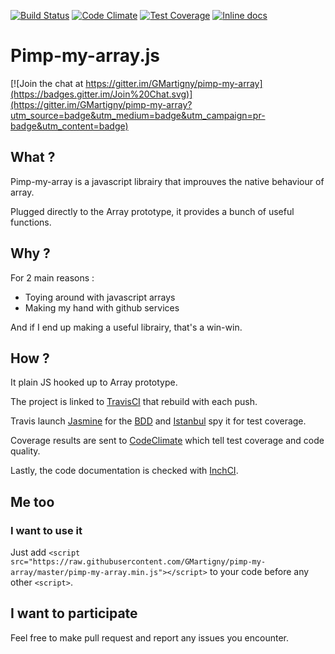 [![Build Status](https://travis-ci.org/GMartigny/pimp-my-array.svg?branch=master)](https://travis-ci.org/GMartigny/pimp-my-array)
[![Code Climate](https://codeclimate.com/github/GMartigny/pimp-my-array/badges/gpa.svg)](https://codeclimate.com/github/GMartigny/pimp-my-array)
[![Test Coverage](https://codeclimate.com/github/GMartigny/pimp-my-array/badges/coverage.svg)](https://codeclimate.com/github/GMartigny/pimp-my-array/coverage)
[![Inline docs](http://inch-ci.org/github/GMartigny/pimp-my-array.svg?branch=master)](http://inch-ci.org/github/GMartigny/pimp-my-array)
# Pimp-my-array.js

[![Join the chat at https://gitter.im/GMartigny/pimp-my-array](https://badges.gitter.im/Join%20Chat.svg)](https://gitter.im/GMartigny/pimp-my-array?utm_source=badge&utm_medium=badge&utm_campaign=pr-badge&utm_content=badge)

## What ?
Pimp-my-array is a javascript librairy that improuves the native behaviour of array.

Plugged directly to the Array prototype, it provides a bunch of useful functions.

## Why ?
For 2 main reasons :
 - Toying around with javascript arrays
 - Making my hand with github services

And if I end up making a useful librairy, that's a win-win.

## How ?
It plain JS hooked up to Array prototype.

The project is linked to [TravisCI](https://travis-ci.org) that rebuild with each push.

Travis launch [Jasmine](http://jasmine.github.io/) for the [BDD](https://fr.wikipedia.org/wiki/Behavior_Driven_Development) and [Istanbul](https://github.com/gotwarlost/istanbul) spy it for test coverage.

Coverage results are sent to [CodeClimate](https://codeclimate.com) which tell test coverage and code quality.

Lastly, the code documentation is checked with [InchCI](http://inch-ci.org).

## Me too
### I want to use it
Just add 
`<script src="https://raw.githubusercontent.com/GMartigny/pimp-my-array/master/pimp-my-array.min.js"></script>`
to your code before any other `<script>`.

## I want to participate
Feel free to make pull request and report any issues you encounter.
